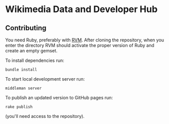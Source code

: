 # Wikimedia Data and Developer Hub

## Contributing

You need Ruby, preferably with [RVM](http://rvm.io/). After cloning the
repository, when you enter the directory RVM should activate the proper
version of Ruby and create an empty gemset.

To install dependencies run:

    bundle install

To start local development server run:

    middleman server

To publish an updated version to GitHub pages run:

    rake publish

(you'll need access to the repository).

